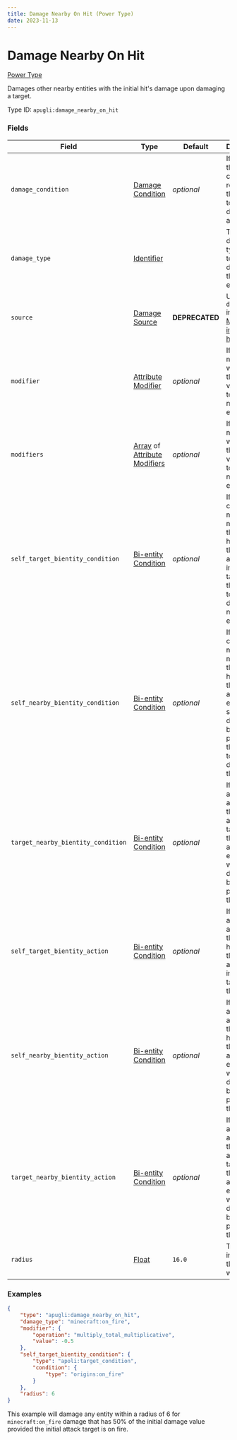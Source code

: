 ```yaml
---
title: Damage Nearby On Hit (Power Type)
date: 2023-11-13
---
```


# Damage Nearby On Hit

[Power Type](../power_types.md)

Damages other nearby entities with the initial hit's damage upon damaging a target.

Type ID: `apugli:damage_nearby_on_hit`


### Fields

Field | Type | Default | Description
------|------|---------|------------
`damage_condition` | [Damage Condition](https://origins.readthedocs.io/en/latest/types/damage_condition_types/) | *optional* | If specified, the damage condition required for this power to act upon damaging an entity.
`damage_type` | [Identifier](https://origins.readthedocs.io/en/latest/types/data_types/identifier/) | | The damage type used to deal damage to the nearby entities.
`source` | [Damage Source](https://origins.readthedocs.io/en/latest/types/data_types/damage_source/) | **DEPRECATED** | Use `damage_type` instead. [More information here.](https://gist.github.com/apace100/bfbf82a8f9d6bd2db13e4feaf653a6b0)
`modifier` | [Attribute Modifier](https://origins.readthedocs.io/en/latest/types/data_types/attribute_modifier/) | *optional* | If set, this modifier will apply to the damage value dealt to the nearby entities.
`modifiers` | [Array](https://origins.readthedocs.io/en/latest/types/data_types/array/) of [Attribute Modifiers](https://origins.readthedocs.io/en/latest/types/data_types/attribute_modifier/) | *optional* | If set, these modifiers will apply to the damage value dealt to the nearby entities.
`self_target_bientity_condition` | [Bi-entity Condition](https://origins.readthedocs.io/en/latest/types/bientity_condition_types/) | *optional* | If set, this condition must be met with the power holder as the actor and the initial attack target as the target to apply damage to nearby entities.
`self_nearby_bientity_condition` | [Bi-entity Condition](https://origins.readthedocs.io/en/latest/types/bientity_condition_types/) | *optional* | If set, this condition must be met with the power holder as the actor and an entity that should be damaged by this power as the target to apply damage to that entity.
`target_nearby_bientity_condition` | [Bi-entity Condition](../bientity_condition_types) | *optional* | If set, this applies an action to the initial attack target as the actor and any entities that were damaged by this power as the target.
`self_target_bientity_action` | [Bi-entity Condition](https://origins.readthedocs.io/en/latest/types/bientity_action_types/) | *optional* | If set, this applies an action with the power holder as the actor and the initial attack target as the target.
`self_nearby_bientity_action` | [Bi-entity Condition](https://origins.readthedocs.io/en/latest/types/bientity_action_types/) | *optional* | If set, this applies an action with the power holder as the actor and any entities that were damaged by this power as the target.
`target_nearby_bientity_action` | [Bi-entity Condition](https://origins.readthedocs.io/en/latest/types/bientity_action_types/) | *optional* | If set, this applies an action with the initial attack target as the actor and any entities that were damaged by this power as the target.
`radius` | [Float](https://origins.readthedocs.io/en/latest/types/data_types/float/) | `16.0` | The radius in which this power will act.

### Examples
```json
{
    "type": "apugli:damage_nearby_on_hit",
    "damage_type": "minecraft:on_fire",
    "modifier": {
        "operation": "multiply_total_multiplicative",
        "value": -0.5
    },
    "self_target_bientity_condition": {
        "type": "apoli:target_condition",
        "condition": {
            "type": "origins:on_fire"
        }
    },
    "radius": 6
}
```
This example will damage any entity within a radius of 6 for `minecraft:on_fire` damage that has 50% of the initial damage value provided the initial attack target is on fire.